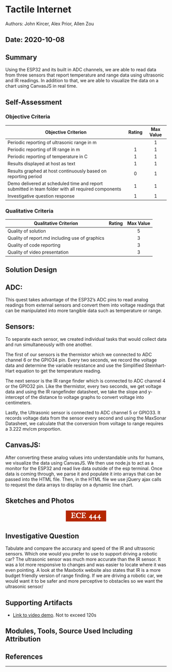 # Tactile Internet
Authors: John Kircer, Alex Prior, Allen Zou

Date: 2020-10-08
-----

## Summary
Using the ESP32 and its built in ADC channels, we are able to read data from three sensors that report temperature and range data using ultrasonic and IR readings. In addition to that, we are able to visualize the data on a chart using CanvasJS in real time.

## Self-Assessment

### Objective Criteria

| Objective Criterion | Rating | Max Value  | 
|---------------------------------------------|:-----------:|:---------:|
| Periodic reporting of ultrasonic range in m |  |  1     | 
| Periodic reporting of IR range in m | 1 |  1     | 
| Periodic reporting of temperature in C | 1 |  1     | 
| Results displayed at host as text | 1 |  1     | 
| Results graphed at host continuously based on reporting period | 0 |  1     | 
| Demo delivered at scheduled time and report submitted in team folder with all required components | 1 |  1     | 
| Investigative question response | 1 |  1     | 


### Qualitative Criteria

| Qualitative Criterion | Rating | Max Value  | 
|---------------------------------------------|:-----------:|:---------:|
| Quality of solution |  |  5     | 
| Quality of report.md including use of graphics |  |  3     | 
| Quality of code reporting |  |  3     | 
| Quality of video presentation |  |  3     | 


## Solution Design
## ADC:
This quest takes advantage of the ESP32’s ADC pins to read analog readings from external sensors and convert them into voltage readings that can be manipulated into more tangible data such as temperature or range. 

## Sensors:
To separate each sensor, we created individual tasks that would collect data and run simultaneously with one another. 

The first of our sensors is the thermistor which we connected to ADC channel 6 or the GPIO34 pin. Every two seconds, we record the voltage data and determine the variable resistance and use the Simplified Steinhart-Hart equation to get the temperature reading.

The next sensor is the IR range finder which is connected to ADC channel 4 or the GPIO32 pin. Like the thermistor, every two seconds, we get voltage data and using the IR rangefinder datasheet, we take the slope and y-intercept of the distance to voltage graphs to convert voltage into centimeters.

Lastly, the Ultrasonic sensor is connected to ADC channel 5 or GPIO33. It records voltage data from the sensor every second and using the MaxSonar Datasheet, we calculate that the conversion from voltage to range requires a 3.222 mv/cm proportion.

## CanvasJS:
After converting these analog values into understandable units for humans, we visualize the data using CanvasJS. We then use node.js to act as a monitor for the ESP32 and read live data outside of the esp terminal. Once data is coming through, we parse it and populate it into arrays that can be passed into the HTML file. Then, in the HTML file we use jQuery ajax calls to request the data arrays to display on a dynamic line chart.



## Sketches and Photos
<center><img src="./images/ece444.png" width="25%" /></center>  
<center> </center>

## Investigative Question
Tabulate and compare the accuracy and speed of the IR and ultrasonic sensors. Which one would you prefer to use to support driving a robotic car?
The ultrasonic sensor was much more accurate than the IR sensor. It was a lot more responsive to changes and was easier to locate where it was even pointing. A look at the Maxbotix website also states that IR is a more budget friendly version of range finding. If we are driving a robotic car, we would want it to be safer and more perceptive to obstacles so we want the ultrasonic sensor/ 

## Supporting Artifacts
- [Link to video demo](). Not to exceed 120s


## Modules, Tools, Source Used Including Attribution

## References

-----

